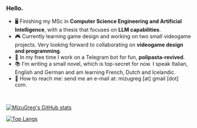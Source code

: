 ### Hello.


- 🖥️ Finishing my MSc in **Computer Science Engineering and Artificial Intelligence**, with a thesis that focuses on **LLM capabilities**.
- 🎮 Currently learning game design and working on two small videogame projects. Very looking forward to collaborating on **videogame design and programming**.
- 🤖 In my free time I work on a Telegram bot for fun, **polipasta-revived**.
- 📚 I'm writing a small novel, which is top-secret for now. I speak Italian, English and German and am learning French, Dutch and Icelandic.
- 📧 How to reach me: send me an e-mail at: mizugreg [at] gmail [dot] com.

<br/>

[![MizuGreg's GitHub stats](https://github-readme-stats.vercel.app/api?username=mizugreg&show_icons=true&theme=discord_old_blurple&count_private=true)](https://github.com/anuraghazra/github-readme-stats)

[![Top Langs](https://github-readme-stats.vercel.app/api/top-langs/?username=mizugreg&show_icons=true&theme=discord_old_blurple)](https://github.com/anuraghazra/github-readme-stats)

